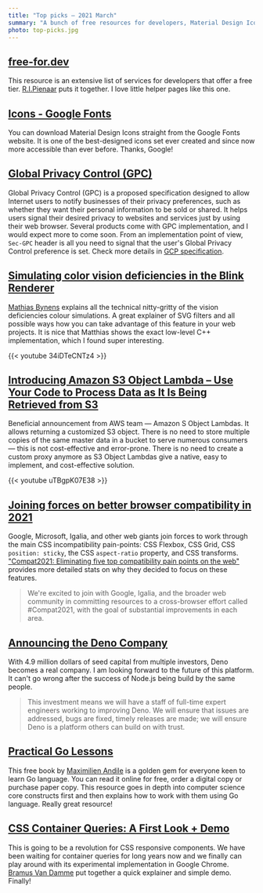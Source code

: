 ```yaml
---
title: "Top picks — 2021 March"
summary: "A bunch of free resources for developers, Material Design Icons on Google Fonts, Global Privacy Control, color vision deficiencies in the Blink renderer, Amazon S3 Object Lambda, better browser compatibility in 2021, Deno Company, Practical Go Lessons and CSS Container Queries. Enjoy!"
photo: top-picks.jpg
---
```


## [free-for.dev](https://free-for.dev/)

This resource is an extensive list of services for developers that offer a free tier. [R.I.Pienaar](https://twitter.com/ripienaar) puts it together. I love little helper pages like this one.

## [Icons - Google Fonts](https://fonts.google.com/icons)

You can download Material Design Icons straight from the Google Fonts website. It is one of the best-designed icons set ever created and since now more accessible than ever before. Thanks, Google!

## [Global Privacy Control (GPC)](https://globalprivacycontrol.org)

Global Privacy Control (GPC) is a proposed specification designed to allow Internet users to notify businesses of their privacy preferences, such as whether they want their personal information to be sold or shared. It helps users signal their desired privacy to websites and services just by using their web browser. Several products come with GPC implementation, and I would expect more to come soon. From an implementation point of view, `Sec-GPC` header is all you need to signal that the user's Global Privacy Control preference is set. Check more details in [GCP specification](https://globalprivacycontrol.github.io/gpc-spec/).

## [Simulating color vision deficiencies in the Blink Renderer](https://youtu.be/34iDTeCNTz4)

[Mathias Bynens](https://twitter.com/mathias) explains all the technical nitty-gritty of the vision deficiencies colour simulations. A great explainer of SVG filters and all possible ways how you can take advantage of this feature in your web projects. It is nice that Matthias shows the exact low-level C++ implementation, which I found super interesting.

{{< youtube 34iDTeCNTz4 >}}

## [Introducing Amazon S3 Object Lambda – Use Your Code to Process Data as It Is Being Retrieved from S3](https://aws.amazon.com/blogs/aws/introducing-amazon-s3-object-lambda-use-your-code-to-process-data-as-it-is-being-retrieved-from-s3/)

Beneficial announcement from AWS team — Amazon S Object Lambdas. It allows returning a customized S3 object. There is no need to store multiple copies of the same master data in a bucket to serve numerous consumers — this is not cost-effective and error-prone. There is no need to create a custom proxy anymore as S3 Object Lambdas give a native, easy to implement, and cost-effective solution.

{{< youtube uTBgpK07E38 >}}

## [Joining forces on better browser compatibility in 2021](https://blogs.windows.com/msedgedev/2021/03/22/better-compatibility-compat2021/)

Google, Microsoft, Igalia, and other web giants join forces to work through the main CSS incompatibility pain-points: CSS Flexbox, CSS Grid, CSS `position: sticky`, the CSS `aspect-ratio` property, and CSS transforms. ["Compat2021: Eliminating five top compatibility pain points on the web"](https://web.dev/compat2021/) provides more detailed stats on why they decided to focus on these features.

> We're excited to join with Google, Igalia, and the broader web community in committing resources to a cross-browser effort called #Compat2021, with the goal of substantial improvements in each area.

## [Announcing the Deno Company](https://deno.com/blog/the-deno-company)

With 4.9 million dollars of seed capital from multiple investors, Deno becomes a real company. I am looking forward to the future of this platform. It can't go wrong after the success of Node.js being build by the same people.

> This investment means we will have a staff of full-time expert engineers working to improving Deno. We will ensure that issues are addressed, bugs are fixed, timely releases are made; we will ensure Deno is a platform others can build on with trust.

## [Practical Go Lessons](https://www.practical-go-lessons.com)

This free book by [Maximilien Andile](https://twitter.com/MaximilienAld) is a golden gem for everyone keen to learn Go language. You can read it online for free, order a digital copy or purchase paper copy. This resource goes in depth into computer science core constructs first and then explains how to work with them using Go language. Really great resource!

## [CSS Container Queries: A First Look + Demo](https://www.bram.us/2021/03/28/css-container-queries-a-first-look-and-demo/)

This is going to be a revolution for CSS responsive components. We have been waiting for container queries for long years now and we finally can play around with its experimental implementation in Google Chrome. [Bramus Van Damme](https://twitter.com/bramus/) put together a quick explainer and simple demo. Finally!
